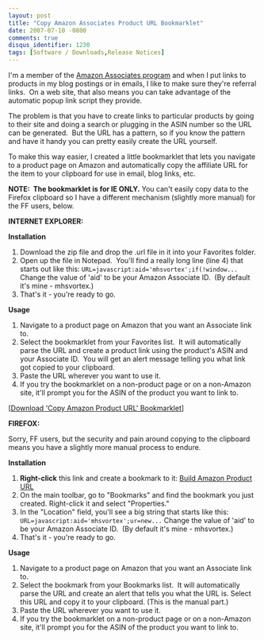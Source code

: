 ```yaml
---
layout: post
title: "Copy Amazon Associates Product URL Bookmarklet"
date: 2007-07-10 -0800
comments: true
disqus_identifier: 1230
tags: [Software / Downloads,Release Notices]
---
```

I'm a member of the [Amazon Associates
program](http://associates.amazon.com) and when I put links to products
in my blog postings or in emails, I like to make sure they're referral
links.  On a web site, that also means you can take advantage of the
automatic popup link script they provide.

The problem is that you have to create links to particular products by
going to their site and doing a search or plugging in the ASIN number so
the URL can be generated.  But the URL has a pattern, so if you know the
pattern and have it handy you can pretty easily create the URL yourself.

To make this way easier, I created a little bookmarklet that lets you
navigate to a product page on Amazon and automatically copy the
affiliate URL for the item to your clipboard for use in email, blog
links, etc.

**NOTE:  The bookmarklet is for IE ONLY.** You can't easily copy data to
the Firefox clipboard so I have a different mechanism (slightly more
manual) for the FF users, below.

**INTERNET EXPLORER:**

**Installation**

1.  Download the zip file and drop the .url file in it into your
    Favorites folder.
2.  Open up the file in Notepad.  You'll find a really long line (line
    4) that starts out like this:
     `URL=javascript:aid='mhsvortex';if(!window...`
     Change the value of 'aid' to be your Amazon Associate ID.  (By
    default it's mine - mhsvortex.)
3.  That's it - you're ready to go.

**Usage**

1.  Navigate to a product page on Amazon that you want an Associate link
    to.
2.  Select the bookmarklet from your Favorites list.  It will
    automatically parse the URL and create a product link using the
    product's ASIN and your Associate ID.  You will get an alert message
    telling you what link got copied to your clipboard.
3.  Paste the URL wherever you want to use it.
4.  If you try the bookmarklet on a non-product page or on a non-Amazon
    site, it'll prompt you for the ASIN of the product you want to link
    to.

[[Download 'Copy Amazon Product URL'
Bookmarklet](https://onedrive.live.com/redir?resid=C2CB832A5EC9B707!45415&authkey=!AJcfZ-DyNgqLDbA&ithint=file%2czip)]

**FIREFOX:**

Sorry, FF users, but the security and pain around copying to the
clipboard means you have a slightly more manual process to endure.

**Installation**

1.  **Right-click** this link and create a bookmark to it: [Build Amazon
    Product
    URL](javascript:aid='mhsvortex';ur=new%20RegExp('<sup>(https?:\/\/www\.amazon\.[</sup>\/]+)(.*\/([A-Z0-9]{10})\/)?.*$');ur.exec(location.href);svr=RegExp.$1;if(!svr){svr='http://www.amazon.com'}asin=RegExp.$3;if(!asin){asin=prompt('Enter%20the%20product%20ASIN%20number.');}if(!asin){void(null)}else{lnk='http://www.amazon.com/dp/'+asin+'?tag='+aid;alert('Amazon%20Associates%20Link:%20'+lnk);})
2.  On the main toolbar, go to "Bookmarks" and find the bookmark you
    just created. Right-click it and select "Properties."
3.  In the "Location" field, you'll see a big string that starts like
    this:
     `URL=javascript:aid='mhsvortex';ur=new...`
     Change the value of 'aid' to be your Amazon Associate ID.  (By
    default it's mine - mhsvortex.)
4.  That's it - you're ready to go.

**Usage**

1.  Navigate to a product page on Amazon that you want an Associate link
    to.
2.  Select the bookmark from your Bookmarks list.  It will automatically
    parse the URL and create an alert that tells you what the URL is.
    Select this URL and copy it to your clipboard. (This is the manual
    part.)
3.  Paste the URL wherever you want to use it.
4.  If you try the bookmarklet on a non-product page or on a non-Amazon
    site, it'll prompt you for the ASIN of the product you want to link
    to.


